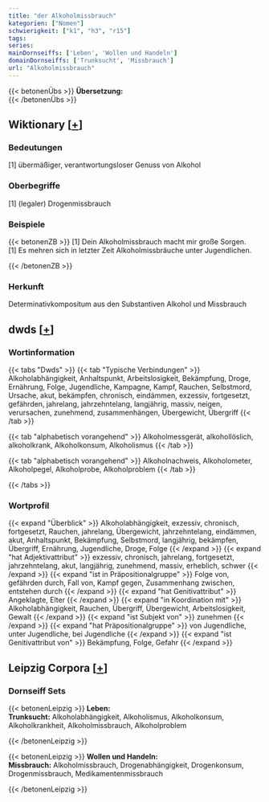 ```yaml
---
title: "der Alkoholmissbrauch"
kategorien: ["Nomen"]
schwierigkeit: ["k1", "h3", "r15"]
tags:
series:
mainDornseiffs: ['Leben', 'Wollen und Handeln']
domainDornseiffs: ['Trunksucht', 'Missbrauch']
url: "Alkoholmissbrauch"
---
```


{{< betonenÜbs >}}
**Übersetzung:**  
{{< /betonenÜbs >}}

## Wiktionary [[+](https://de.wiktionary.org/wiki/Alkoholmissbrauch)]

### Bedeutungen
[1] übermäßiger, verantwortungsloser Genuss von Alkohol  

### Oberbegriffe
[1] (legaler) Drogenmissbrauch  

### Beispiele
{{< betonenZB >}}
[1] Dein Alkoholmissbrauch macht mir große Sorgen.  
[1] Es mehren sich in letzter Zeit Alkoholmissbräuche unter Jugendlichen.  

{{< /betonenZB >}}
### Herkunft
Determinativkompositum aus den Substantiven Alkohol und Missbrauch  



## dwds [[+](https://www.dwds.de/wb/Alkoholmissbrauch)]

### Wortinformation
{{< tabs "Dwds" >}}
{{< tab "Typische Verbindungen" >}}
Alkoholabhängigkeit, Anhaltspunkt, Arbeitslosigkeit, Bekämpfung, Droge, Ernährung, Folge, Jugendliche, Kampagne, Kampf, Rauchen, Selbstmord, Ursache, akut, bekämpfen, chronisch, eindämmen, exzessiv, fortgesetzt, gefährden, jahrelang, jahrzehntelang, langjährig, massiv, neigen, verursachen, zunehmend, zusammenhängen, Übergewicht, Übergriff
{{< /tab >}}

{{< tab "alphabetisch vorangehend" >}}
Alkoholmessgerät, alkohollöslich, alkoholkrank, Alkoholkonsum, Alkoholismus
{{< /tab >}}

{{< tab "alphabetisch vorangehend" >}}
Alkoholnachweis, Alkoholometer, Alkoholpegel, Alkoholprobe, Alkoholproblem
{{< /tab >}}

{{< /tabs >}}

### Wortprofil
{{< expand "Überblick" >}} Alkoholabhängigkeit, exzessiv, chronisch, fortgesetzt, Rauchen, jahrelang, Übergewicht, jahrzehntelang, eindämmen, akut, Anhaltspunkt, Bekämpfung, Selbstmord, langjährig, bekämpfen, Übergriff, Ernährung, Jugendliche, Droge, Folge {{< /expand >}}
{{< expand "hat Adjektivattribut" >}} exzessiv, chronisch, jahrelang, fortgesetzt, jahrzehntelang, akut, langjährig, zunehmend, massiv, erheblich, schwer {{< /expand >}}
{{< expand "ist in Präpositionalgruppe" >}} Folge von, gefährden durch, Fall von, Kampf gegen, Zusammenhang zwischen, entstehen durch {{< /expand >}}
{{< expand "hat Genitivattribut" >}} Angeklagte, Elter {{< /expand >}}
{{< expand "in Koordination mit" >}} Alkoholabhängigkeit, Rauchen, Übergriff, Übergewicht, Arbeitslosigkeit, Gewalt {{< /expand >}}
{{< expand "ist Subjekt von" >}} zunehmen {{< /expand >}}
{{< expand "hat Präpositionalgruppe" >}} von Jugendliche, unter Jugendliche, bei Jugendliche {{< /expand >}}
{{< expand "ist Genitivattribut von" >}} Bekämpfung, Folge, Gefahr {{< /expand >}}

## Leipzig Corpora [[+](https://corpora.uni-leipzig.de/en/res?word=Alkoholmissbrauch&corpusId=deu_newscrawl-public_2018)]

### Dornseiff Sets
{{< betonenLeipzig >}}
**Leben:**  
**Trunksucht:** Alkoholabhängigkeit, Alkoholismus, Alkoholkonsum, Alkoholkrankheit, Alkoholmissbrauch, Alkoholproblem  

{{< /betonenLeipzig >}}


{{< betonenLeipzig >}}
**Wollen und Handeln:**  
**Missbrauch:** Alkoholmissbrauch, Drogenabhängigkeit, Drogenkonsum, Drogenmissbrauch, Medikamentenmissbrauch  

{{< /betonenLeipzig >}}
